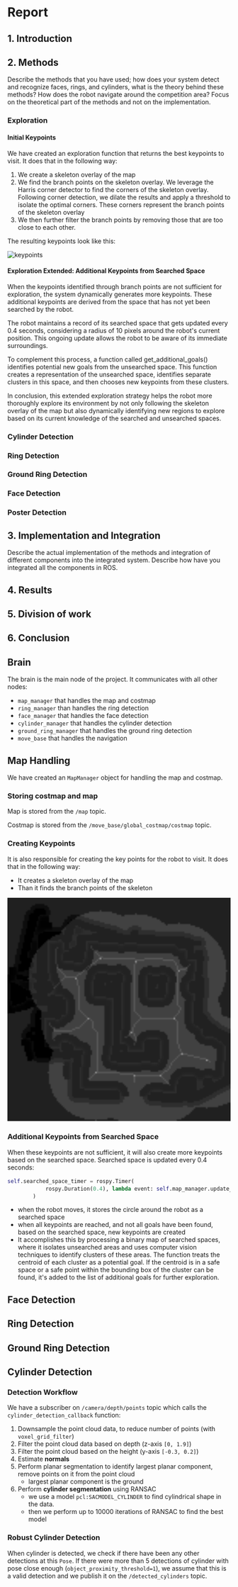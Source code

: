 # Report

## 1. Introduction

## 2. Methods

Describe the methods that you have used; how does your system detect and recognize faces, rings, and cylinders, what is the theory behind these methods? How does the robot navigate around the competition area? Focus on the theoretical part of the methods and not on the implementation.

### Exploration

#### Initial Keypoints

We have created an exploration function that returns the best keypoints to visit. It does that in the following way:

1. We create a skeleton overlay of the map
2. We find the branch points on the skeleton overlay. We leverage the Harris corner detector to find the corners of the skeleton overlay. Following corner detection, we dilate the results and apply a threshold to isolate the optimal corners. These corners represent the branch points of the skeleton overlay
3. We then further filter the branch points by removing those that are too close to each other.

The resulting keypoints look like this:

![keypoints](./images/kmap.png)

#### Exploration Extended: Additional Keypoints from Searched Space

When the keypoints identified through branch points are not sufficient for exploration, the system dynamically generates more keypoints. These additional keypoints are derived from the space that has not yet been searched by the robot.

The robot maintains a record of its searched space that gets updated every 0.4 seconds, considering a radius of 10 pixels around the robot's current position. This ongoing update allows the robot to be aware of its immediate surroundings.

To complement this process, a function called get_additional_goals() identifies potential new goals from the unsearched space. This function creates a representation of the unsearched space, identifies separate clusters in this space, and then chooses new keypoints from these clusters.

In conclusion, this extended exploration strategy helps the robot more thoroughly explore its environment by not only following the skeleton overlay of the map but also dynamically identifying new regions to explore based on its current knowledge of the searched and unsearched spaces.

### Cylinder Detection

### Ring Detection

### Ground Ring Detection

### Face Detection

### Poster Detection

## 3. Implementation and Integration

Describe the actual implementation of the methods and integration of different components into the integrated system. Describe how have you integrated all the components in ROS.


## 4. Results

## 5. Division of work

## 6. Conclusion


## Brain

The brain is the main node of the project. It communicates with all other nodes:

- `map_manager` that handles the map and costmap
- `ring_manager` than handles the ring detection
- `face_manager` that handles the face detection
- `cylinder_manager` that handles the cylinder detection
- `ground_ring_manager` that handles the ground ring detection
- `move_base` that handles the navigation

## Map Handling

We have created an `MapManager` object for handling the map and costmap.

### Storing costmap and map

Map is stored from the `/map` topic.

Costmap is stored from the `/move_base/global_costmap/costmap` topic.

### Creating Keypoints

It is also responsible for creating the key points for the robot to visit. It does that in the
following way:

- It creates a skeleton overlay of the map
- Than it finds the branch points of the skeleton

![map](./images/map.png)

### Additional Keypoints from Searched Space

When these keypoints are not sufficient, it will also create more keypoints based on the searched space. Searched space is updated every 0.4 seconds:

```python
self.searched_space_timer = rospy.Timer(
            rospy.Duration(0.4), lambda event: self.map_manager.update_searched_space()
        )
```

- when the robot moves, it stores the circle around the robot as a searched space
- when all keypoints are reached, and not all goals have been found, based on the searched space, new keypoints are created
- It accomplishes this by processing a binary map of searched spaces, where it isolates unsearched areas and uses computer vision techniques to identify clusters of these areas. The function treats the centroid of each cluster as a potential goal. If the centroid is in a safe space or a safe point within the bounding box of the cluster can be found, it's added to the list of additional goals for further exploration.

## Face Detection

## Ring Detection

## Ground Ring Detection

## Cylinder Detection

### Detection Workflow

We have a subscriber on `/camera/depth/points` topic which calls the `cylinder_detection_callback` function:

1. Downsample the point cloud data, to reduce number of points (with `voxel_grid_filter`)
2. Filter the point cloud data based on depth (z-axis `[0, 1.9]`)
3. Filter the point cloud based on the height (y-axis `[-0.3, 0.2]`)
4. Estimate **normals**
5. Perform planar segmentation to identify largest planar component, remove points on it from the point cloud
   - largest planar component is the ground
6. Perform **cylinder segmentation** using RANSAC
   - we use a model `pcl:SACMODEL_CYLINDER` to find cylindrical shape in the data.
   - then we perform up to 10000 iterations of RANSAC to find the best model

### Robust Cylinder Detection

When cylinder is detected, we check if there have been any other detections at this `Pose`. If there were more than 5 detections of cylinder with pose close enough (`object_proximity_threshold=1`), we assume that this is a valid detection and we publish it on the `/detected_cylinders` topic.
